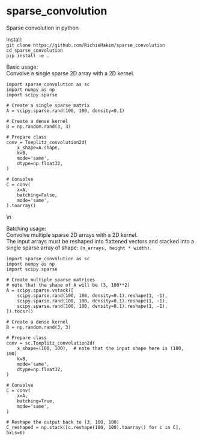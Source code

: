 # sparse_convolution
Sparse convolution in python

Install: \
`git clone https://github.com/RichieHakim/sparse_convolution` \
`cd sparse_convolution` \
`pip install -e .` 


Basic usage: \
Convolve a single sparse 2D array with a 2D kernel.
```
import sparse_convolution as sc
import numpy as np
import scipy.sparse

# Create a single sparse matrix
A = scipy.sparse.rand(100, 100, density=0.1)

# Create a dense kernel
B = np.random.rand(3, 3)

# Prepare class
conv = Toeplitz_convolution2d(
    x_shape=A.shape,
    k=B,
    mode='same',
    dtype=np.float32,
)

# Convolve
C = conv(
    x=A,
    batching=False,
    mode='same',
).toarray()
```
\n

Batching usage: \
Convolve multiple sparse 2D arrays with a 2D kernel. \
The input arrays must be reshaped into flattened vectors and stacked into a single sparse array of shape: `(n_arrays, height * width)`. 
```
import sparse_convolution as sc
import numpy as np
import scipy.sparse

# Create multiple sparse matrices
# note that the shape of A will be (3, 100**2)
A = scipy.sparse.vstack([
    scipy.sparse.rand(100, 100, density=0.1).reshape(1, -1),
    scipy.sparse.rand(100, 100, density=0.1).reshape(1, -1),
    scipy.sparse.rand(100, 100, density=0.1).reshape(1, -1),
]).tocsr()

# Create a dense kernel
B = np.random.rand(3, 3)

# Prepare class
conv = sc.Toeplitz_convolution2d(
    x_shape=(100, 100),  # note that the input shape here is (100, 100)
    k=B,
    mode='same',
    dtype=np.float32,
)

# Convolve
C = conv(
    x=A,
    batching=True,
    mode='same',
)

# Reshape the output back to (3, 100, 100)
C_reshaped = np.stack([c.reshape(100, 100).toarray() for c in C], axis=0)
```